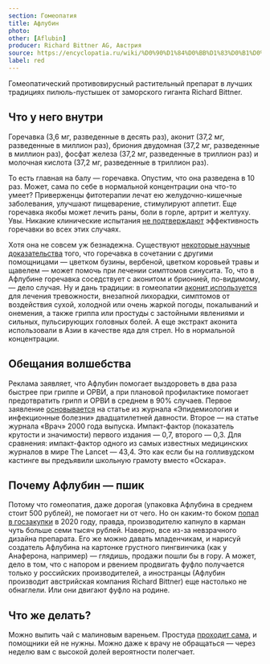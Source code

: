 ```yaml
---
section: Гомеопатия
title: Афлубин
photo:
other: [Aflubin]
producer: Richard Bittner AG, Австрия
source: https://encyclopatia.ru/wiki/%D0%90%D1%84%D0%BB%D1%83%D0%B1%D0%B8%D0%BD
label: red
---
```


Гомеопатический противовирусный растительный препарат в лучших традициях пилюль-пустышек от заморского гиганта Richard Bittner.

## Что у него внутри

Горечавка (3,6 мг, разведенные в десять раз), аконит (37,2 мг, разведенные в миллион раз), бриония двудомная (37,2 мг, разведенные в миллион раз), фосфат железа (37,2 мг, разведенные в триллион раз) и молочная кислота (37,2 мг, разведенные в триллион раз).

То есть главная на балу ― горечавка. Опустим, что она разведена в 10 раз. Может, сама по себе в нормальной концентрации она что-то умеет? Приверженцы фитотерапии лечат ею желудочно-кишечные заболевания, улучшают пищеварение, стимулируют аппетит. Еще горечавка якобы может лечить раны, боли в горле, артрит и желтуху. Увы. Никакие клинические испытания [не подтверждают](https://www.drugs.com/npc/gentian.html) эффективность горечавки во всех этих случаях.

Хотя она не совсем уж безнадежна. Существуют [некоторые научные доказательства](https://www.rxlist.com/gentian/supplements.htm) того, что горечавка в сочетании с другими помощницами ― цветком бузины, вербеной, цветком коровьей травы и щавелем ― может помочь при лечении симптомов синусита. То, что в Афлубине горечавка соседствует с аконитом и брионией, по-видимому, ― дело случая. Ну и дань традиции: в гомеопатии [аконит используется](https://www.drugs.com/npc/aconite.html) для лечения тревожности, внезапной лихорадки, симптомов от воздействия сухой, холодной или очень жаркой погоды, покалываний и онемения, а также гриппа или простуды с застойными явлениями и сильных, пульсирующих головных болей. А еще экстракт аконита использовали в Азии в качестве яда для стрел. Но в нормальной концентрации.

## Обещания волшебства

Реклама заявляет, что Афлубин помогает выздороветь в два раза быстрее при гриппе и ОРВИ, а при плановой профилактике помогает предотвратить грипп и ОРВИ в среднем в 90% случаев. Первое заявление [основывается](http://aflubin.ru/#products) на статье из журнала «Эпидемиология и инфекционные болезни» двадцатилетней давности. Второе ― на статье журнала «Врач» 2000 года выпуска. Импакт-фактор (показатель крутости и значимости) первого издания ― 0,7, второго ― 0,3. Для сравнения: импакт-фактор одного из самых известных медицинских журналов в мире The Lancet ― 43,4. Это как если бы на голливудском кастинге вы предъявили школьную грамоту вместо «Оскара».

## Почему Афлубин ― пшик

Потому что гомеопатия, даже дорогая (упаковка Афлубина в среднем стоит 500 рублей), не помогает ни от чего. Но он каким-то боком [попал в госзакупки](https://novayagazeta.ru/articles/2020/09/05/86963-zolotaya-pustyshka) в 2020 году, правда, производителю капнуло в карман чуть больше семи тысяч рублей. Наверно, все из-за невзрачного дизайна препарата. Его же можно давать младенчикам, и нарисуй создатель Афлубина на картонке грустного пингвинчика (как у Анаферона, например) ― глядишь, продажи пошли бы в гору. А может, дело в том, что с напором и рвением продвигать фуфло получается только у российских производителей, а иностранцы (Афлубин производит австрийская компания Richard Bittner) еще настолько не обнаглели. Или они двигают фуфло на родине.

## Что же делать?

Можно выпить чай с малиновым вареньем. Простуда [проходит сама](https://www.nhs.uk/conditions/common-cold/), и помощники ей не нужны. Можно даже к врачу не обращаться ― через неделю вам с высокой долей вероятности полегчает.
